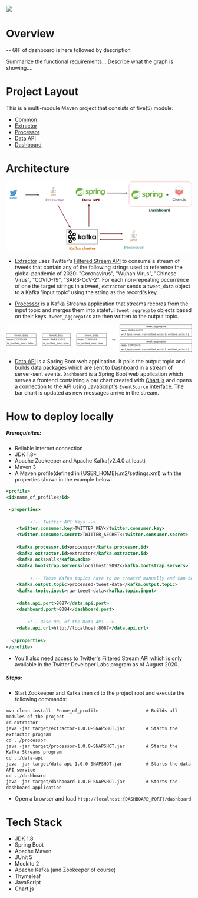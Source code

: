 ![](https://github.com/abdulwahabO/covid19-terms-analytics/workflows/build-test/badge.svg)

# Overview

-- GIF of dashboard is here followed by description

Summarize the functional requirements...
Describe what the graph is showing....

# Project Layout

This is a multi-module Maven project that consists of five(5) module:

* [Common](common/README.md)
* [Extractor](extractor/README.md)
* [Processor](processor/README.md)
* [Data API](data-api/README.md)
* [Dashboard](dashboard/README.md)
     
# Architecture

![](diagram.png)

* [Extractor](extractor/README.md) uses Twitter's 
[Filtered Stream API](https://developer.twitter.com/en/docs/labs/filtered-stream/overview)
to consume a stream of tweets that contain any of the following strings used to reference the global pandemic of 2020: 
"Coronavirus", "Wuhan Virus", "Chinese Virus", "COVID-19", "SARS-CoV-2". For each non-repeating occurrence of one the
target strings in a tweet, `extractor` sends a `tweet_data` object to a Kafka 'input topic' using the string as the 
record's key.

* [Processor](processor/README.md) is a Kafka Streams application that streams records from the input topic and
 merges them into stateful `tweet_aggregate` objects based on their keys. `tweet_aggregate`s are then written to the
 output topic.
 
![](tweet_transform.png)

* [Data API](data-api/README.md) is a Spring Boot web application. It polls the output topic and builds data
packages which are sent to [Dashboard](dashboard/README.md) in a stream of server-sent events. `Dashboard` is a Spring
Boot web application which serves a frontend containing a bar chart created with [Chart.js](https://www.chartjs.org/) 
and opens a connection to the API using JavaScript's `EventSource` interface. The bar chart is updated as new
messages arrive in the stream.

# How to deploy locally

##### Prerequisites:

* Reliable internet connection
* JDK 1.8+
* Apache Zookeeper and Apache Kafka(v2.4.0 at least)    
* Maven 3
* A Maven profile(defined in {USER_HOME}/.m2/settings.xml) with the properties shown in the example below:

```xml
<profile>
<id>name_of_profile</id>
	
 <properties>
    
         <!-- Twitter API Keys -->
	<twitter.consumer.key>TWITTER_KEY</twitter.consumer.key>
	<twitter.consumer.secret>TWITTER_SECRET</twitter.consumer.secret>
		
	<kafka.processor.id>processor</kafka.processor.id>
	<kafka.extractor.id>extractor</kafka.extractor.id>
	<kafka.acks>all</kafka.acks>
	<kafka.bootstrap.servers>localhost:9092</kafka.bootstrap.servers>

         <!-- These Kafka topics have to be created manually and can be named differently -->
	<kafka.output.topic>processed-tweet-data</kafka.output.topic>
	<kafka.topic.input>raw-tweet-data</kafka.topic.input>

	<data.api.port>8087</data.api.port>
	<dashboard.port>8084</dashboard.port>

        <!-- Base URL of the Data API -->
	<data.api.url>http://localhost:8087</data.api.url>

  </properties>	
</profile>
```

* You'll also need access to Twitter's Filtered Stream API which is only available in the Twitter Developer Labs
program as of August 2020.

##### Steps:

* Start Zookeeper and Kafka then `cd` to the project root and execute the following commands:

```shell script
mvn clean install -Pname_of_profile                  # Builds all modules of the project     
cd extractor
java -jar target/extractor-1.0.0-SNAPSHOT.jar        # Starts the extractor program
cd ../processor 
java -jar target/processor-1.0.0-SNAPSHOT.jar        # Starts the Kafka Streams program
cd ../data-api
java -jar target/data-api-1.0.0-SNAPSHOT.jar         # Starts the data API service
cd ../dashboard
java -jar target/dashboard-1.0.0-SNAPSHOT.jar        # Starts the dashboard application
```
* Open a browser and load `http://localhost:{DASHBOARD_PORT}/dashboard`

# Tech Stack

* JDK 1.8
* Spring Boot
* Apache Maven
* JUnit 5
* Mockito 2
* Apache Kafka (and Zookeeper of course)
* Thymeleaf
* JavaScript
* Chart.js
